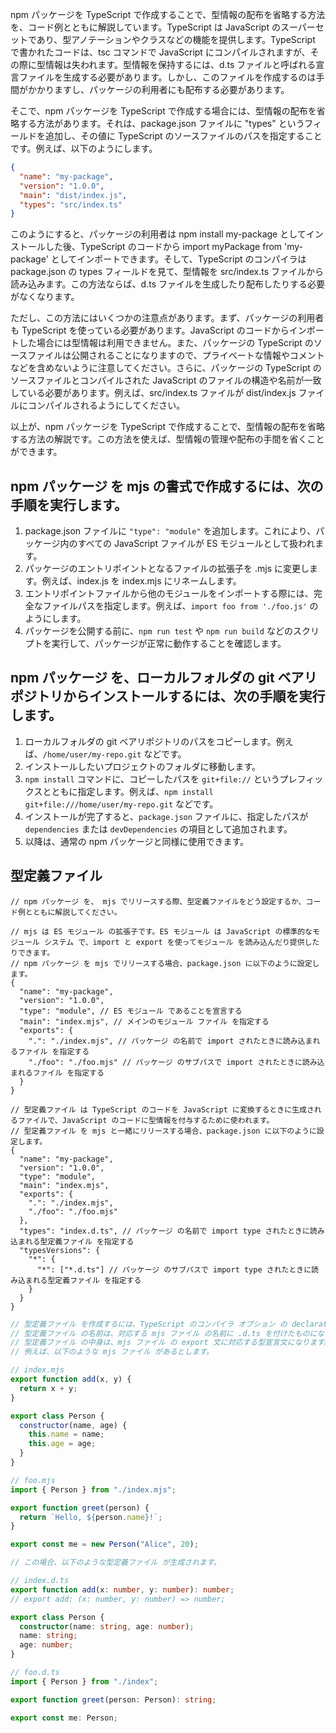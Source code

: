 npm パッケージを TypeScript で作成することで、型情報の配布を省略する方法を、コード例とともに解説しています。TypeScript は JavaScript のスーパーセットであり、型アノテーションやクラスなどの機能を提供します。TypeScript で書かれたコードは、tsc コマンドで JavaScript にコンパイルされますが、その際に型情報は失われます。型情報を保持するには、d.ts ファイルと呼ばれる宣言ファイルを生成する必要があります。しかし、このファイルを作成するのは手間がかかりますし、パッケージの利用者にも配布する必要があります。

そこで、npm パッケージを TypeScript で作成する場合には、型情報の配布を省略する方法があります。それは、package.json ファイルに "types" というフィールドを追加し、その値に TypeScript のソースファイルのパスを指定することです。例えば、以下のようにします。

```json
{
  "name": "my-package",
  "version": "1.0.0",
  "main": "dist/index.js",
  "types": "src/index.ts"
}
```

このようにすると、パッケージの利用者は npm install my-package としてインストールした後、TypeScript のコードから import myPackage from 'my-package' としてインポートできます。そして、TypeScript のコンパイラは package.json の types フィールドを見て、型情報を src/index.ts ファイルから読み込みます。この方法ならば、d.ts ファイルを生成したり配布したりする必要がなくなります。

ただし、この方法にはいくつかの注意点があります。まず、パッケージの利用者も TypeScript を使っている必要があります。JavaScript のコードからインポートした場合には型情報は利用できません。また、パッケージの TypeScript のソースファイルは公開されることになりますので、プライベートな情報やコメントなどを含めないように注意してください。さらに、パッケージの TypeScript のソースファイルとコンパイルされた JavaScript のファイルの構造や名前が一致している必要があります。例えば、src/index.ts ファイルが dist/index.js ファイルにコンパイルされるようにしてください。

以上が、npm パッケージを TypeScript で作成することで、型情報の配布を省略する方法の解説です。この方法を使えば、型情報の管理や配布の手間を省くことができます。

## npm パッケージ を mjs の書式で作成するには、次の手順を実行します。

1. package.json ファイルに `"type": "module"` を追加します。これにより、パッケージ内のすべての JavaScript ファイルが ES モジュールとして扱われます。
2. パッケージのエントリポイントとなるファイルの拡張子を .mjs に変更します。例えば、index.js を index.mjs にリネームします。
3. エントリポイントファイルから他のモジュールをインポートする際には、完全なファイルパスを指定します。例えば、`import foo from './foo.js'` のようにします。
4. パッケージを公開する前に、`npm run test` や `npm run build` などのスクリプトを実行して、パッケージが正常に動作することを確認します。

## npm パッケージ を、ローカルフォルダの git ベアリポジトリからインストールするには、次の手順を実行します。

1. ローカルフォルダの git ベアリポジトリのパスをコピーします。例えば、`/home/user/my-repo.git` などです。
2. インストールしたいプロジェクトのフォルダに移動します。
3. `npm install` コマンドに、コピーしたパスを `git+file://` というプレフィックスとともに指定します。例えば、`npm install git+file:///home/user/my-repo.git` などです。
4. インストールが完了すると、`package.json` ファイルに、指定したパスが `dependencies` または `devDependencies` の項目として追加されます。
5. 以降は、通常の npm パッケージと同様に使用できます。

## 型定義ファイル

```jsonc
// npm パッケージ を、 mjs でリリースする際、型定義ファイルをどう設定するか、コード例とともに解説してください。

// mjs は ES モジュール の拡張子です。ES モジュール は JavaScript の標準的なモジュール システム で、import と export を使ってモジュール を読み込んだり提供したりできます。
// npm パッケージ を mjs でリリースする場合、package.json に以下のように設定します。
{
  "name": "my-package",
  "version": "1.0.0",
  "type": "module", // ES モジュール であることを宣言する
  "main": "index.mjs", // メインのモジュール ファイル を指定する
  "exports": {
    ".": "./index.mjs", // パッケージ の名前で import されたときに読み込まれるファイル を指定する
    "./foo": "./foo.mjs" // パッケージ のサブパスで import されたときに読み込まれるファイル を指定する
  }
}
```

```jsonc
// 型定義ファイル は TypeScript のコードを JavaScript に変換するときに生成されるファイルで、JavaScript のコードに型情報を付与するために使われます。
// 型定義ファイル を mjs と一緒にリリースする場合、package.json に以下のように設定します。
{
  "name": "my-package",
  "version": "1.0.0",
  "type": "module",
  "main": "index.mjs",
  "exports": {
    ".": "./index.mjs",
    "./foo": "./foo.mjs"
  },
  "types": "index.d.ts", // パッケージ の名前で import type されたときに読み込まれる型定義ファイル を指定する
  "typesVersions": {
    "*": {
      "*": ["*.d.ts"] // パッケージ のサブパスで import type されたときに読み込まれる型定義ファイル を指定する
    }
  }
}
```

```js
// 型定義ファイル を作成するには、TypeScript のコンパイラ オプション の declaration を true に設定します。
// 型定義ファイル の名前は、対応する mjs ファイル の名前に .d.ts を付けたものになります。
// 型定義ファイル の中身は、mjs ファイル の export 文に対応する型宣言文になります。
// 例えば、以下のような mjs ファイル があるとします。

// index.mjs
export function add(x, y) {
  return x + y;
}

export class Person {
  constructor(name, age) {
    this.name = name;
    this.age = age;
  }
}
```

```js
// foo.mjs
import { Person } from "./index.mjs";

export function greet(person) {
  return `Hello, ${person.name}!`;
}

export const me = new Person("Alice", 20);
```

```ts
// この場合、以下のような型定義ファイル が生成されます。

// index.d.ts
export function add(x: number, y: number): number;
// export add: (x: number, y: number) => number;

export class Person {
  constructor(name: string, age: number);
  name: string;
  age: number;
}
```

```ts
// foo.d.ts
import { Person } from "./index";

export function greet(person: Person): string;

export const me: Person;
```
